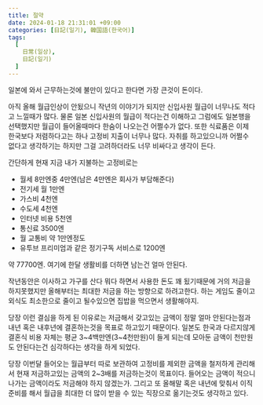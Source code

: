 ```yaml
---
title: 절약
date: 2024-01-18 21:31:01 +09:00
categories: [日記(일기), 韓国語(한국어)]
tags:
  [
    日常(일상),
    日記(일기)
  ]
---
```

일본에 와서 근무하는것에 불만이 있다고 한다면 가장 큰것이 돈이다.

아직 올해 월급인상이 안됬으니 작년의 이야기가 되지만 신입사원 월급이 너무나도 적다고 느낄때가 많다.
물론 일본 신입사원의 월급이 적다는건 이해하고 그럼에도 일본행을 선택했지만 월급이 들어올때마다 한숨이 나오는건 어쩔수가 없다.
또한 식료품은 이제 한국보다 저렴하다고는 하나 고정비 지출이 너무나 많다.
자취를 하고있으니까 어쩔수 없다고 생각하기는 하지만 그걸 고려하더라도 너무 비싸다고 생각이 든다.

간단하게 현재 지금 내가 지불하는 고정비로는 
- 월세 8만엔중 4만엔(남은 4만엔은 회사가 부담해준다)
- 전기세 월 1만엔
- 가스비 4천엔
- 수도세 4천엔
- 인터넷 비용 5천엔
- 통신료 3500엔
- 월 교통비 약 1만엔정도
- 유투브 프리미엄과 같은 정기구독 서비스로 1200엔

약 77700엔. 여기에 한달 생활비를 더하면 남는건 얼마 안된다.

작년동안은 이사하고 가구를 산다 뭐다 하면서 사용한 돈도 꽤 됬기때문에 거의 저금을 하지못했지만 올해부터는 최대한 저금을 하는 방향으로 하려고한다.
하는 게임도 줄이고 외식도 최소한으로 줄이고 될수있으면 집밥을 먹으면서 생활해야지.

당장 이런 결심을 하게 된 이유로는 저금해서 갖고있는 금액이 정말 얼마 안된다는점과 내년 혹은 내후년에 결혼하는것을 목표로 하고있기 때문이다.
일본도 한국과 다르지않게 결혼식 비용 자체는 평균 3~4백만엔(3~4천만원)이 들게 되는데 모아둔 금액이 천만원도 안된다는건 심각하다는 생각을 하게 되었다.

당장 이번달 들어오는 월급부터 따로 보관하여 고정비를 제외한 금액을 철저하게 관리해서 현재 저금하고있는 금액의 2~3배를 저금하는것이 목표이다.
들어오는 금액이 적으니 나가는 금액이라도 저금해야 하지 않겠는가. 그리고 또 올해말 혹은 내년에 맞춰서 이직 준비를 해서 월급을 최대한 더 많이 받을 수 있는 직장으로 옮기는것도 생각하고 있다.